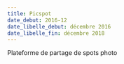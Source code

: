```yaml
---
title: Picspot
date_debut: 2016-12
date_libelle_debut: décembre 2016
date_libelle_fin: décembre 2018
---
```


Plateforme de partage de spots photo
